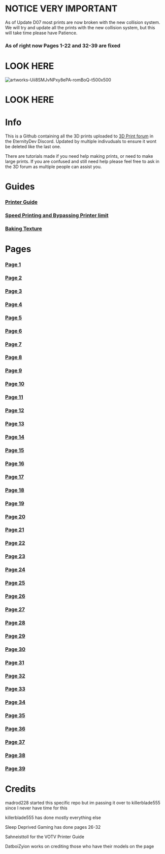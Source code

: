 # NOTICE VERY IMPORTANT
As of Update D07 most prints are now broken with the new collision system. We will try and update all the prints with the new collision system, but this will take time please have Patience.
### As of right now Pages 1-22 and 32-39 are fixed


# LOOK HERE
![artworks-Uii8SMJvNPxy8ePA-romBoQ-t500x500](https://github.com/madrod228/voicesoftheprinter/assets/9602000/93612c5d-ecf8-44c9-bb14-235805336cf2)
# LOOK HERE


# Info
This is a Github containing all the 3D prints uploaded to [3D Print forum](https://discord.com/channels/512287844258021376/1132040858343059638) in the EternityDev Discord. Updated by multiple indivuduals to ensure it wont be deleted like the last one.

There are tutorials made if you need help making prints, or need to make large prints. If you are confused and still need help please feel free to ask in the 3D forum as multiple people can assist you.
# Guides
### [Printer Guide](https://github.com/madrod228/voicesoftheprinter/blob/main/Guide-VOTV%20Printer.md)
### [Speed Printing and Bypassing Printer limit](https://github.com/madrod228/voicesoftheprinter/blob/main/Guide-Bypass%20Limit%20and%20Speedprinting.md)
### [Baking Texture](https://github.com/madrod228/voicesoftheprinter/blob/main/Guide-How%20to%20bake%20textures%20in%20Blender.md)

# Pages
### [Page 1](https://github.com/madrod228/voicesoftheprinter/blob/main/Page%20001.md)
### [Page 2](https://github.com/madrod228/voicesoftheprinter/blob/main/Page%20002.md)
### [Page 3](https://github.com/madrod228/voicesoftheprinter/blob/main/Page%20003.md)
### [Page 4](https://github.com/madrod228/voicesoftheprinter/blob/main/Page%20004.md)
### [Page 5](https://github.com/madrod228/voicesoftheprinter/blob/main/Page%20005.md)
### [Page 6](https://github.com/madrod228/voicesoftheprinter/blob/main/Page%20006.md)
### [Page 7](https://github.com/madrod228/voicesoftheprinter/blob/main/Page%20007.md)
### [Page 8](https://github.com/madrod228/voicesoftheprinter/blob/main/Page%20008.md)
### [Page 9](https://github.com/madrod228/voicesoftheprinter/blob/main/Page%20009.md)
### [Page 10](https://github.com/madrod228/voicesoftheprinter/blob/main/Page%20010.md)
### [Page 11](https://github.com/madrod228/voicesoftheprinter/blob/main/Page%20011.md)
### [Page 12](https://github.com/madrod228/voicesoftheprinter/blob/main/Page%20012.md)
### [Page 13](https://github.com/madrod228/voicesoftheprinter/blob/main/Page%20013.md)
### [Page 14](https://github.com/madrod228/voicesoftheprinter/blob/main/Page%20014.md)
### [Page 15](https://github.com/madrod228/voicesoftheprinter/blob/main/Page%20015.md)
### [Page 16](https://github.com/madrod228/voicesoftheprinter/blob/main/Page%20016.md)
### [Page 17](https://github.com/madrod228/voicesoftheprinter/blob/main/Page%20017.md)
### [Page 18](https://github.com/madrod228/voicesoftheprinter/blob/main/Page%20018.md)
### [Page 19](https://github.com/madrod228/voicesoftheprinter/blob/main/Page%20019.md)
### [Page 20](https://github.com/madrod228/voicesoftheprinter/blob/main/Page%20020.md)
### [Page 21](https://github.com/madrod228/voicesoftheprinter/blob/main/Page%20021.md)
### [Page 22](https://github.com/madrod228/voicesoftheprinter/blob/main/Page%20022.md)
### [Page 23](https://github.com/madrod228/voicesoftheprinter/blob/main/Page%20023.md)
### [Page 24](https://github.com/madrod228/voicesoftheprinter/blob/main/Page%20024.md)
### [Page 25](https://github.com/madrod228/voicesoftheprinter/blob/main/Page%20025.md)
### [Page 26](https://github.com/madrod228/voicesoftheprinter/blob/main/Page%20026.md)
### [Page 27](https://github.com/madrod228/voicesoftheprinter/blob/main/Page%20027.md)
### [Page 28](https://github.com/madrod228/voicesoftheprinter/blob/main/Page%20028.md)
### [Page 29](https://github.com/madrod228/voicesoftheprinter/blob/main/Page%20029.md)
### [Page 30](https://github.com/madrod228/voicesoftheprinter/blob/main/Page%20030.md)
### [Page 31](https://github.com/madrod228/voicesoftheprinter/blob/main/Page%20031.md)
### [Page 32](https://github.com/madrod228/voicesoftheprinter/blob/main/Page%20032.md)
### [Page 33](https://github.com/madrod228/voicesoftheprinter/blob/main/Page%20033.md)
### [Page 34](https://github.com/madrod228/voicesoftheprinter/blob/main/Page%20034.md)
### [Page 35](https://github.com/madrod228/voicesoftheprinter/blob/main/Page%20035.md)
### [Page 36](https://github.com/madrod228/voicesoftheprinter/blob/main/Page%20036.md)
### [Page 37](https://github.com/madrod228/voicesoftheprinter/blob/main/Page%20037.md)
### [Page 38](https://github.com/madrod228/voicesoftheprinter/blob/main/Page%20038.md)
### [Page 39](https://github.com/madrod228/voicesoftheprinter/blob/main/Page%20039.md)
# Credits
madrod228 started this specific repo but im passing it over to killerblade555 since I never have time for this

killerblade555 has done mostly everything else

Sleep Deprived Gaming has done pages 26-32

Sahneisttoll for the VOTV Printer Guide

DatboiZyion works on crediting those who have their models on the page

